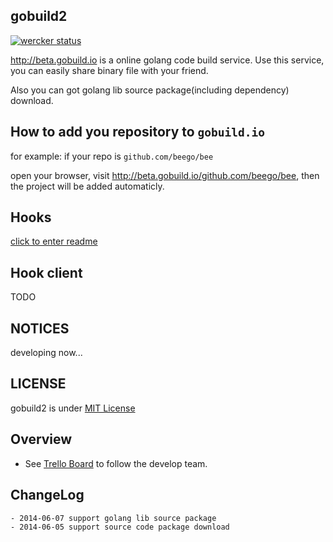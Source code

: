 ## gobuild2
[![wercker status](https://app.wercker.com/status/33c73c9c4ea5cbc96ca1660d2e1b58a6/m "wercker status")](https://app.wercker.com/project/bykey/33c73c9c4ea5cbc96ca1660d2e1b58a6)

<http://beta.gobuild.io> is a online golang code build service. 
Use this service, you can easily share binary file with your friend.

Also you can got golang lib source package(including dependency) download.

## How to add you repository to `gobuild.io`
for example: if your repo is `github.com/beego/bee`

open your browser, visit <http://beta.gobuild.io/github.com/beego/bee>, then the project will be added automaticly.

## Hooks
[click to enter readme](scripts/hookme/README.md)

## Hook client
TODO

## NOTICES
developing now...

## LICENSE
gobuild2 is under [MIT License](/LICENSE)

## Overview
* See [Trello Board](https://trello.com/b/Ml7fV574/gobuild2) to follow the develop team.

## ChangeLog
    - 2014-06-07 support golang lib source package
    - 2014-06-05 support source code package download
